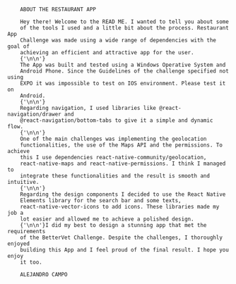         ABOUT THE RESTAURANT APP 	

        Hey there! Welcome to the READ ME. I wanted to tell you about some
        of the tools I used and a little bit about the process. Restaurant App
        Challenge was made using a wide range of dependencies with the goal of
        achieving an efficient and attractive app for the user.
        {'\n\n'}
        The App was built and tested using a Windows Operative System and
        Android Phone. Since the Guidelines of the challenge specified not using
        EXPO it was impossible to test on IOS environment. Please test it on
        Android.
        {'\n\n'}
        Regarding navigation, I used libraries like @react-navigation/drawer and
        @react-navigation/bottom-tabs to give it a simple and dynamic flow.
        {'\n\n'}
        One of the main challenges was implementing the geolocation
        functionalities, the use of the Maps API and the permissions. To achieve
        this I use dependencies react-native-community/geolocation,
        react-native-maps and react-native-permissions. I think I managed to
        integrate these functionalities and the result is smooth and intuitive.
        {'\n\n'}
        Regarding the design components I decided to use the React Native
        Elements library for the search bar and some texts,
        react-native-vector-icons to add icons. These libraries made my job a
        lot easier and allowed me to achieve a polished design.
        {'\n\n'}I did my best to design a stunning app that met the requirements
        of the BetterVet Challenge. Despite the challenges, I thoroughly enjoyed
        building this App and I feel proud of the final result. I hope you enjoy
        it too.

        ALEJANDRO CAMPO
